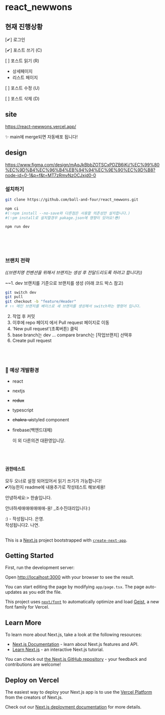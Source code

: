 # react_newwons

## 현재 진행상황
[✔] 로그인

[✔] 포스트 쓰기 (C)

[ ] 포스트 읽기 (R)
  + 상세페이지
  + 리스트 페이지

[ ] 포스트 수정 (U)

[ ] 포스트 삭제 (D)



## site

https://react-newwons.vercel.app/

✨ main에 merge되면 자동배포 됩니다!

## design

https://www.figma.com/design/mAqJkBbbZOTSCxPDZB6iKi/%EC%99%80%EC%9D%B4%EC%96%B4%EB%94%94%EC%9E%90%EC%9D%B8?node-id=0-1&p=f&t=MT7zRmvNzOCJxjd0-0

### 설치하기

```bash
git clone https://github.com/ball-and-four/react_newwons.git

npm ci
#(✨npm install --no-save와 다른점은 사용할 의존성만 설치합니다.)
#(✨pm install로 설치할경우 pakage.json에 영향이 있어요!😎)

npm run dev
```

<br>
<br>
<br>

### 브랜치 전략

_((브랜치명 컨벤션을 위해서 브랜치는 생성 후 전달드리도록 하려고 합니다!))_

~~1. dev 브랜치를 기준으로 브랜치를 생성 (아래 코드 박스 참고)

```bash
git switch dev
git pull
git checkout -b "feature/Header"
# ↑↑ 메인 브랜치를 베이스로 새 브랜치를 생성해서 switch하는 명령어 입니다.
```

2. 작업 후 커밋
3. 이후에 repo 페이지 에서 Pull request 페이지로 이동
4. 'New pull request'(초록버튼) 클릭
5. base branch는 dev ... compare branch는 [작업브랜치] 선택후
6. Create pull request
   <br>
   <br>
   <br>
   <br>

### 👀 예상 개발환경<br>

- react

* nextjs

- ~~redux~~

- typescript

- ~~chakra-ui~~styled component

- firebase(백엔드대체)<br>

  이 외 다른의견 대환영입니당.<br><br><br><br>

#### 권한테스트

모두 오너로 설정 되어있어서 읽기 쓰기가 가능합니다! <br>
💕가능한지 readme에 내용추가로 작성테스트 해보세용!

안녕하세요:> 한솔입니다.<br>

안녀하세애애애애애애-옹! \_조수진대리입니다:)<br>

:) - 작성됩니다. 은영.<br>
작성됩니다2. 나연.<br><br>

This is a [Next.js](https://nextjs.org) project bootstrapped with [`create-next-app`](https://nextjs.org/docs/app/api-reference/cli/create-next-app).

## Getting Started

First, run the development server:

Open [http://localhost:3000](http://localhost:3000) with your browser to see the result.

You can start editing the page by modifying `app/page.tsx`. The page auto-updates as you edit the file.

This project uses [`next/font`](https://nextjs.org/docs/app/building-your-application/optimizing/fonts) to automatically optimize and load [Geist](https://vercel.com/font), a new font family for Vercel.

## Learn More

To learn more about Next.js, take a look at the following resources:

- [Next.js Documentation](https://nextjs.org/docs) - learn about Next.js features and API.
- [Learn Next.js](https://nextjs.org/learn) - an interactive Next.js tutorial.

You can check out [the Next.js GitHub repository](https://github.com/vercel/next.js) - your feedback and contributions are welcome!

## Deploy on Vercel

The easiest way to deploy your Next.js app is to use the [Vercel Platform](https://vercel.com/new?utm_medium=default-template&filter=next.js&utm_source=create-next-app&utm_campaign=create-next-app-readme) from the creators of Next.js.

Check out our [Next.js deployment documentation](https://nextjs.org/docs/app/building-your-application/deploying) for more details.
